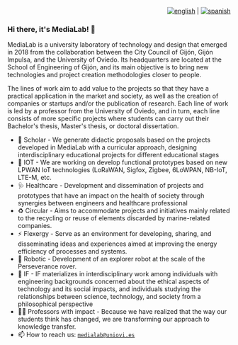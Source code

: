 <div align="right">

[![english](https://raw.githubusercontent.com/stevenrskelton/flag-icon/master/png/16/country-4x3/gb.png)](./README.md) | [![spanish](https://raw.githubusercontent.com/stevenrskelton/flag-icon/master/png/16/country-4x3/es.png)](./README_ES.md)

</div>

### Hi there, it's MediaLab! 👋

MediaLab is a university laboratory of technology and design that emerged in 2018 from the collaboration between the City Council of Gijón, Gijón Impulsa, and the University of Oviedo. Its headquarters are located at the School of Engineering of Gijón, and its main objective is to bring new technologies and project creation methodologies closer to people.

The lines of work aim to add value to the projects so that they have a practical application in the market and society, as well as the creation of companies or startups and/or the publication of research. Each line of work is led by a professor from the University of Oviedo, and in turn, each line consists of more specific projects where students can carry out their Bachelor's thesis, Master's thesis, or doctoral dissertation.

- 🔭 Scholar    - We generate didactic proposals based on the projects developed in MediaLab with a curricular approach, designing interdisciplinary educational projects for different educational stages
- 📡 IOT        - We are working on develop functional prototypes based on new LPWAN IoT technologies (LoRaWAN, Sigfox, Zigbee, 6LoWPAN, NB-IoT, LTE-M, etc.
- 🩺 Healthcare - Development and dissemination of projects and prototypes that have an impact on the health of society through synergies between engineers and healthcare professional
- ♻️ Circular   - Aims to accommodate projects and initiatives mainly related to the recycling or reuse of elements discarded by marine-related companies.
- ⚡ Flexergy   - Serve as an environment for developing, sharing, and disseminating ideas and experiences aimed at improving the energy efficiency of processes and systems.
- 🦾 Robotic    - Development of an explorer robot at the scale of the Perseverance rover. 
- 💭 IF         -  IF materializes in interdisciplinary work among individuals with engineering backgrounds concerned about the ethical aspects of technology and its social impacts, and individuals studying the relationships between science, technology, and society from a philosophical perspective
- 👩‍🏫 Professors with impact - Because we have realized that the way our students think has changed, we are transforming our approach to knowledge transfer.
- 📫 How to reach us: [`medialab@uniovi.es`](medialab@uniovi.es)




